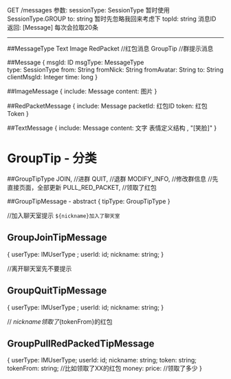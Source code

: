 

GET /messages
    参数: sessionType: SessionType 暂时使用 SessionType.GROUP
          to: string     暂时先忽略我回来考虑下
          topId: string 消息ID
    返回: [Message]
    每次会拉取20条
            
        
    
---------------------------------------------

##MessageType
Text
Image
RedPacket  //红包消息
GroupTip    //群提示消息


##Message
{
    msgId: ID
    msgType: MessageType     
    type: SessionType
    from: String
    fromNick: String
    fromAvatar: String
    to: String
    clientMsgId: Integer
    time: long
}



##ImageMessage
{
    include: Message
    content: 图片
}


##RedPacketMessage
{
    include: Message
    packetId: 红包ID
    token: 红包Token
}
 

##TextMessage
{
    include: Message
    content: 文字 表情定义结构 , "[笑脸]"
}


# GroupTip - 分类

##GroupTipType
JOIN,                 //进群
QUIT,                 //退群
MODIFY_INFO,          //修改群信息  //先直接页面，全部更新
PULL_RED_PACKET,      //领取了红包

##GroupTipMessage     - abstract 
{
    tipType: GroupTipType
}

//加入聊天室提示    `${nickname}加入了聊天室`
## GroupJoinTipMessage 
{
    userType: IMUserType ;
    userId: id;
    nickname: string;
}

//离开聊天室先不要提示
## GroupQuitTipMessage
{
    userType: IMUserType ;
    userId: id;
    nickname: string;
}

// ${nickname}领取了${tokenFrom}的红包
## GroupPullRedPackedTipMessage
{
    userType: IMUserType;
    userId: id;
    nickname: string;
    token: string;
    tokenFrom: string; //比如领取了XX的红包
    money: price: //领取了多少
}


 